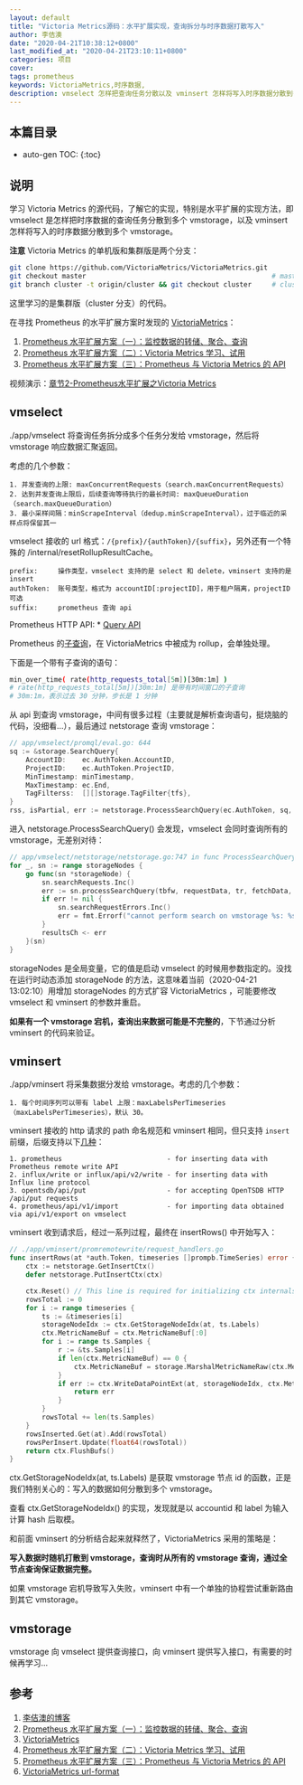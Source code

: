 ```yaml
---
layout: default
title: "Victoria Metrics源码：水平扩展实现，查询拆分与时序数据打散写入"
author: 李佶澳
date: "2020-04-21T10:38:12+0800"
last_modified_at: "2020-04-21T23:10:11+0800"
categories: 项目
cover:
tags: prometheus
keywords: VictoriaMetrics,时序数据,
description: vmselect 怎样把查询任务分散以及 vminsert 怎样将写入时序数据分散到多个 vmstorage
---
```


## 本篇目录

* auto-gen TOC:
{:toc}

## 说明

学习 Victoria Metrics 的源代码，了解它的实现，特别是水平扩展的实现方法，即 vmselect 是怎样把时序数据的查询任务分散到多个 vmstorage，以及 vminsert 怎样将写入的时序数据分散到多个 vmstorage。

**注意** Victoria Metrics 的单机版和集群版是两个分支：

```sh
git clone https://github.com/VictoriaMetrics/VictoriaMetrics.git
git checkout master                                              # master 分支中是单机版
git branch cluster -t origin/cluster && git checkout cluster     # cluster 分支中是集群版
```

这里学习的是集群版（cluster 分支）的代码。

在寻找 Prometheus 的水平扩展方案时发现的 [VictoriaMetrics][3]：

1. [Prometheus 水平扩展方案（一）：监控数据的转储、聚合、查询][2]
2. [Prometheus 水平扩展方案（二）：Victoria Metrics 学习、试用][4]
3. [Prometheus 水平扩展方案（三）：Prometheus 与 Victoria Metrics 的 API][5]

视频演示：[章节2-Prometheus水平扩展之Victoria Metrics][7]

## vmselect

./app/vmselect 将查询任务拆分成多个任务分发给 vmstorage，然后将 vmstorage 响应数据汇聚返回。

考虑的几个参数：

```
1. 并发查询的上限: maxConcurrentRequests（search.maxConcurrentRequests） 
2. 达到并发查询上限后，后续查询等待执行的最长时间: maxQueueDuration（search.maxQueueDuration）
3. 最小采样间隔：minScrapeInterval（dedup.minScrapeInterval），过于临近的采样点将保留其一
```

vmselect 接收的 url 格式：`/{prefix}/{authToken}/{suffix}`，另外还有一个特殊的 /internal/resetRollupResultCache。

```
prefix:     操作类型，vmselect 支持的是 select 和 delete，vminsert 支持的是 insert
authToken:  账号类型，格式为 accountID[:projectID]，用于租户隔离，projectID 可选
suffix:     prometheus 查询 api 
```

Prometheus HTTP API: * [Query API](https://prometheus.io/docs/prometheus/latest/querying/api/)

Prometheus 的[子查询](https://prometheus.io/blog/2019/01/28/subquery-support/)，在 VictoriaMetrics 中被成为 rollup，会单独处理。

下面是一个带有子查询的语句：

```sh
min_over_time( rate(http_requests_total[5m])[30m:1m] )
# rate(http_requests_total[5m])[30m:1m] 是带有时间窗口的子查询
# 30m:1m，表示过去 30 分钟，步长是 1 分钟
```

从 api 到查询 vmstorage，中间有很多过程（主要就是解析查询语句，挺烧脑的代码，没细看...），最后通过 netstorage 查询 vmstorage：

```go
// app/vmselect/promql/eval.go: 644
sq := &storage.SearchQuery{
	AccountID:    ec.AuthToken.AccountID,
	ProjectID:    ec.AuthToken.ProjectID,
	MinTimestamp: minTimestamp,
	MaxTimestamp: ec.End,
	TagFilterss:  [][]storage.TagFilter{tfs},
}
rss, isPartial, err := netstorage.ProcessSearchQuery(ec.AuthToken, sq, true, ec.Deadline)
```

进入 netstorage.ProcessSearchQuery() 会发现，vmselect 会同时查询所有的 vmstorage，无差别对待：

```go
// app/vmselect/netstorage/netstorage.go:747 in func ProcessSearchQuery()
for _, sn := range storageNodes {
	go func(sn *storageNode) {
		sn.searchRequests.Inc()
		err := sn.processSearchQuery(tbfw, requestData, tr, fetchData, deadline)
		if err != nil {
			sn.searchRequestErrors.Inc()
			err = fmt.Errorf("cannot perform search on vmstorage %s: %s", sn.connPool.Addr(), err)
		}
		resultsCh <- err
	}(sn)
}
```

storageNodes 是全局变量，它的值是启动 vmselect 的时候用参数指定的。没找在运行时动态添加 storageNode 的方法，这意味着当前（2020-04-21 13:02:10）用增加 storageNodes 的方式扩容 VictoriaMetrics ，可能要修改 vmselect 和 vminsert 的参数并重启。

**如果有一个 vmstorage 宕机，查询出来数据可能是不完整的**，下节通过分析 vminsert 的代码来验证。

## vminsert

./app/vminsert 将采集数据分发给 vmstorage。考虑的几个参数：

```
1. 每个时间序列可以带有 label 上限：maxLabelsPerTimeseries（maxLabelsPerTimeseries），默认 30。
```

vminsert 接收的 http 请求的 path 命名规范和 vminsert 相同，但只支持 `insert` 前缀，后缀支持以下[几种][6]：

```
1. prometheus                          - for inserting data with Prometheus remote write API
2. influx/write or influx/api/v2/write - for inserting data with Influx line protocol
3. opentsdb/api/put                    - for accepting OpenTSDB HTTP /api/put requests
4. prometheus/api/v1/import            - for importing data obtained via api/v1/export on vmselect
```

vminsert 收到请求后，经过一系列过程，最终在 insertRows() 中开始写入：

```go
// ./app/vminsert/promremotewrite/request_handlers.go
func insertRows(at *auth.Token, timeseries []prompb.TimeSeries) error {
	ctx := netstorage.GetInsertCtx()
	defer netstorage.PutInsertCtx(ctx)

	ctx.Reset() // This line is required for initializing ctx internals.
	rowsTotal := 0
	for i := range timeseries {
		ts := &timeseries[i]
		storageNodeIdx := ctx.GetStorageNodeIdx(at, ts.Labels)
		ctx.MetricNameBuf = ctx.MetricNameBuf[:0]
		for i := range ts.Samples {
			r := &ts.Samples[i]
			if len(ctx.MetricNameBuf) == 0 {
				ctx.MetricNameBuf = storage.MarshalMetricNameRaw(ctx.MetricNameBuf[:0], at.AccountID, at.ProjectID, ts.Labels)
			}
			if err := ctx.WriteDataPointExt(at, storageNodeIdx, ctx.MetricNameBuf, r.Timestamp, r.Value); err != nil {
				return err
			}
		}
		rowsTotal += len(ts.Samples)
	}
	rowsInserted.Get(at).Add(rowsTotal)
	rowsPerInsert.Update(float64(rowsTotal))
	return ctx.FlushBufs()
}
```

ctx.GetStorageNodeIdx(at, ts.Labels) 是获取 vmstorage 节点 id 的函数，正是我们特别关心的：写入的数据如何分散到多个 vmstorage。

查看 ctx.GetStorageNodeIdx() 的实现，发现就是以 accountid 和 label 为输入计算 hash 后取模。

和前面 vminsert 的分析结合起来就释然了，VictoriaMetrics 采用的策略是：

**写入数据时随机打散到 vmstorage，查询时从所有的 vmstorage 查询，通过全节点查询保证数据完整。**

如果 vmstorage 宕机导致写入失败，vminsert 中有一个单独的协程尝试重新路由到其它 vmstorage。

## vmstorage

vmstorage 向 vmselect 提供查询接口，向 vminsert 提供写入接口，有需要的时候再学习... 

## 参考

1. [李佶澳的博客][1]
2. [Prometheus 水平扩展方案（一）：监控数据的转储、聚合、查询][2]
3. [VictoriaMetrics][3]
4. [Prometheus 水平扩展方案（二）：Victoria Metrics 学习、试用][4]
5. [Prometheus 水平扩展方案（三）：Prometheus 与 Victoria Metrics 的 API][5]
6. [VictoriaMetrics url-format][6]

[1]: https://www.lijiaocn.com "李佶澳的博客"
[2]: https://www.lijiaocn.com/%E9%A1%B9%E7%9B%AE/2020/02/12/prometheus-scale-out-1.html "Prometheus 水平扩展方案（一）：监控数据的转储、聚合、查询"
[3]: https://github.com/VictoriaMetrics/VictoriaMetrics "VictoriaMetrics"
[4]: https://www.lijiaocn.com/%E9%A1%B9%E7%9B%AE/2020/02/24/prometheus-scale-out-2.html "Prometheus 水平扩展方案（二）：Victoria Metrics 学习、试用"
[5]: https://www.lijiaocn.com/%E9%A1%B9%E7%9B%AE/2020/03/02/prometheus-scale-out-3.html "Prometheus 水平扩展方案（三）：Prometheus 与 Victoria Metrics 的 API"
[6]: https://github.com/VictoriaMetrics/VictoriaMetrics/tree/cluster#url-format "VictoriaMetrics url-format"
[7]: https://study.163.com/course/introduction.htm?shareId=400000000376006&trace_c_p_k2_=4b9989a268b5410392276efde7315c5f&courseId=1005950011#/courseDetail?tab=1 "视频讲解：Prometheus 水平扩展之Victoria Metrics"
